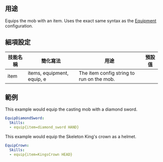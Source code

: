 ## 用途
Equips the mob with an item. Uses the exact same syntax as the
[Equipment](/mobs/equipment) configuration.


## 細項設定
| 技能名稱 | 簡化寫法| 用途 | 預設值 |
|-----------|-----------|----------------------------------------------------------------------|---------|
| item  | items, equipment, equip, e | The item config string to run on the mob.   | |


## 範例
This example would equip the casting mob with a diamond sword.
```yaml
EquipDiamondSword:
  Skills:
  - equip{item=diamond_sword HAND}
```

This example would equip the Skeleton King's crown as a helmet.
```yaml
EquipCrown:
  Skills:
  - equip{item=KingsCrown HEAD}
```